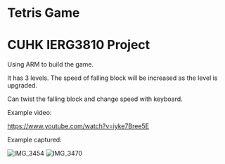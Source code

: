 # Tetris Game
# CUHK IERG3810 Project

Using ARM to build the game.

It has 3 levels. The speed of falling block will be increased as the level is upgraded.

Can twist the falling block and change speed with keyboard.

Example video:

https://www.youtube.com/watch?v=iyke7Bree5E

Example captured:

![IMG_3454](https://user-images.githubusercontent.com/60846680/158050163-f3b5803b-8c2c-40e1-b124-3b2c0e64de33.jpg)
![IMG_3470](https://user-images.githubusercontent.com/60846680/158050174-8daa8654-c639-4798-9a11-0c9d3f97f3f5.jpg)



